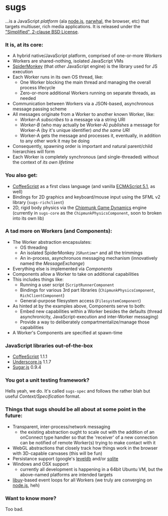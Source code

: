 # sugs

...is a JavaScript _platform_ (ala [node.js](http://nodejs.org), [narwhal](http://nawwhaljs.org), the browser, etc) that targets multiuser, rich media applications. It is released under the ["Simplified", 2-clause BSD License](http://en.wikipedia.org/wiki/BSD_licenses#2-clause_license_.28.22Simplified_BSD_License.22_or_.22FreeBSD_License.22.29).

### It is, at its core:

* A hybrid native/JavaScript platform, comprised of one-or-more _Workers_
* Workers are shared-nothing, isolated JavaScript VMs
* [SpiderMonkey](http://developer.mozilla.org/en/SpiderMonkey) (that _other_ JavaScript engine) is the library used for JS execution
* Each Worker runs in its own OS thread, like:
  - One Worker blocking the main thread and managing the overall process lifecycle
  - Zero-or-more additional Workers running on separate threads, as needed
* Communication between Workers via a JSON-based, asynchronous message passing scheme
* All messages originate from a Worker to another known Worker, like:
  - _Worker-A_ _subscribes_ to a message via a string URI
  - _Worker-B_ (who may actually be Worker-A) _publishes_ a message for Worker-A (by it's unique identifier) _and the same URI_
  - Worker-A gets the message and processes it, eventually, in addition to any other work it may be doing
* Consequently, spawning order is important and natural parent/child hierarchies will form
* Each Worker is completely synchronous (and single-threaded) without the context of *its own lifetime*

### You also get:
* [CoffeeScript](http://coffee-script.org) as a first class language (and vanilla [ECMAScript 5.1](http://en.wikipedia.org/wiki/ECMAScript#Versions), as well)
* Bindings for 2D graphics and keyboard/mouse input using the SFML v2 library (`sugs-richclient`)
* 2D, rigid body physics via the [Chipmunk Game Dynamics](http://code.google.com/p/chipmunk-physics/) engine (currently in `sugs-core` as the `ChipmunkPhysicsComponent`, soon to broken into its own lib)

### A tad more on Workers (and Components):

* The Worker abstraction encapsulates:
  - OS threading
  - An isolated SpiderMonkey `JSRuntime*` and all the trimmings
  - An in-process, asynchronuos messaging mechanism (innovatively named the _MessageExchange_)
* Everything else is implemented via _Components_
* Components allow a Worker to take on additional capabilities
* This includes things like:
  - Running a user script (`ScriptRunnerComponent`
  - Bindings for various 3rd part libraries (`ChipmunkPhysicsComponent`, `RichClientComponent`)
  - General-purpose filesystem access (`FilesystemComponent`)
* As hinted at by the examples above, Components serve to both:
  - Embed new capabilities within a Worker besides the defaults (thread asynchronicity, JavaScript-execution and inter-Worker messaging)
  - Provide a way to deliberately compartmentalize/manage those capabilities
* A Worker's Components are specified at spawn-time

### JavaScript libraries out-of-the-box

* [CoffeeScript](http://coffee-script.org) 1.1.1
* [Underscore.js](http://documentcloud.github.com/underscore/) 1.1.7
* [Sugar.js](http://sugarjs.com) 0.9.4

### You got a unit testing framework?

Hells yeah, we do. It's called `sugs-spec` and follows the rather blah but useful _Context/Specification_ format.

### Things that sugs should be all about at some point in the future:

* Transparent, inter-process/network messaging
  - the existing abstraction ought to scale out with the addition of an onConnect type handler so that the 'receiver' of a new connection can be notified of remote Worker(s) trying to make contact with it
* WebGL abstractions that closely track how things work in the browser with 3D-capable canvases (this will be fun)
* Persistance support (google's [leveldb](http://code.google.com/leveldb) and/or [sqlite](http://sqlite.org)
* Windows and OSX support
  - currently all development is happening in a 64bit Ubuntu VM, but the above-named platforms are intended targets
* [libuv](http://github.com/joyent/libuv)-based event loops for all Workers (we truly are converging on [node.js](http://nodejs.org), heh)

### Want to know more?

Too bad.
